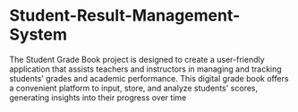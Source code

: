 # Student-Result-Management-System
The Student Grade Book project is designed to create a user-friendly application that assists teachers and instructors in managing and tracking students' grades and academic performance. This digital grade book offers a convenient platform to input, store, and analyze students' scores, generating insights into their progress over time
